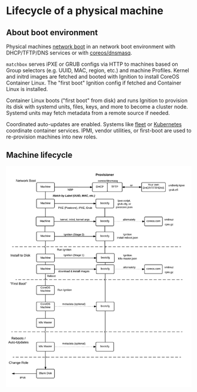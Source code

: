 # Lifecycle of a physical machine

## About boot environment

Physical machines [network boot](network-booting.md) in an network boot environment with DHCP/TFTP/DNS services or with [coreos/dnsmasq](../contrib/dnsmasq).

`matchbox` serves iPXE or GRUB configs via HTTP to machines based on Group selectors (e.g. UUID, MAC, region, etc.) and machine Profiles. Kernel and initrd images are fetched and booted with Ignition to install CoreOS Container Linux. The "first boot" Ignition config if fetched and Container Linux is installed.

Container Linux boots ("first boot" from disk) and runs Ignition to provision its disk with systemd units, files, keys, and more to become a cluster node. Systemd units may fetch metadata from a remote source if needed.

Coordinated auto-updates are enabled. Systems like [fleet](https://coreos.com/docs/#fleet) or [Kubernetes](http://kubernetes.io/docs/) coordinate container services. IPMI, vendor utilities, or first-boot are used to re-provision machines into new roles.

## Machine lifecycle

![Machine Lifecycle](img/machine-lifecycle.png)
